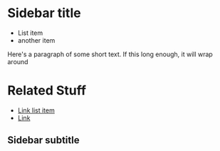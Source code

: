 # Sidebar title

* List item
* another item


Here's a paragraph of some short text. If this long enough, it will wrap around

# Related Stuff

* [Link list item](http://www.sesync.org)
* [Link](https://cnn.com)


## Sidebar subtitle

